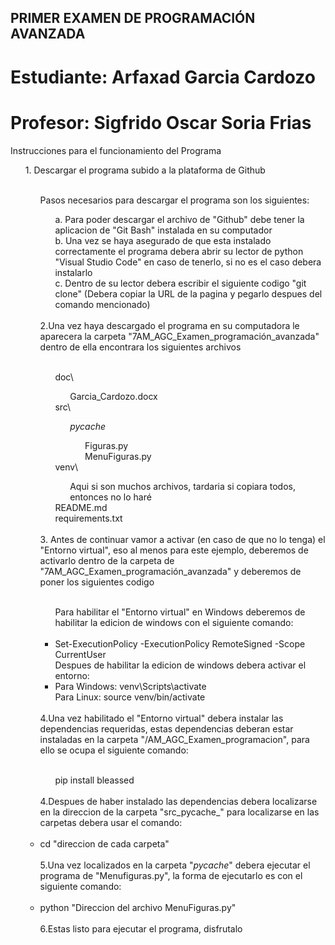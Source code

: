 ## PRIMER EXAMEN DE PROGRAMACIÓN AVANZADA
# Estudiante: Arfaxad Garcia Cardozo
# Profesor: Sigfrido Oscar Soria Frias

Instrucciones para el funcionamiento del Programa  <br>
    <ul> 1. Descargar el programa subido a la plataforma de Github  <br>
        <br>
        <ul>
            Pasos necesarios para descargar el programa son los siguientes:  <br>
            <ul>a. Para poder descargar el archivo de "Github" debe tener la aplicacion de "Git Bash" instalada en su computador  <br>
            b. Una vez se haya asegurado de que esta instalado correctamente el programa debera abrir su lector de python "Visual Studio Code" en caso de tenerlo, si no es el caso debera instalarlo  <br>
            c. Dentro de su lector debera escribir el siguiente codigo "git clone" (Debera copiar la URL de la pagina y pegarlo despues del comando mencionado)  <br>
        </ul>
        <br>
        2.Una vez haya descargado el programa en su computadora le aparecera la carpeta "7AM_AGC_Examen_programación_avanzada" dentro de ella encontrara los siguientes archivos  <br>
        <br>
        <ul>
            doc\  <br>
            <ul>
                Garcia_Cardozo.docx  <br>
            </ul>
            src\  <br>
            <ul>
                _pycache_\
                <ul>
                    Figuras.py  <br>
                    MenuFiguras.py<br>
                </ul>
            </ul>
            venv\  <br>
            <ul>
                Aqui si son muchos archivos, tardaria si copiara todos, entonces no lo haré
            </ul>
            README.md  <br>
            requirements.txt  <br>
        </ul>
        <br>
        3. Antes de continuar vamor a activar (en caso de que no lo tenga) el "Entorno virtual", eso al menos para este ejemplo, deberemos de activarlo dentro de la carpeta de "7AM_AGC_Examen_programación_avanzada" y deberemos de poner los siguientes codigo  <br>
        <br>
        <ul>
            Para habilitar el "Entorno virtual" en Windows deberemos de habilitar la edicion de windows con el siguiente comando:  <br>
            <br>
            <li>
                Set-ExecutionPolicy -ExecutionPolicy RemoteSigned -Scope CurrentUser  <br>
            </li>
            Despues de habilitar la edicion de windows debera activar el entorno:  <br>
            <li>
                Para Windows: venv\Scripts\activate  <br>
                Para Linux: source venv/bin/activate  <br>
            </li>
        </ul>
        <br>
        4.Una vez habilitado el "Entorno virtual" debera instalar las dependencias requeridas, estas dependencias deberan estar instaladas en la carpeta "/AM_AGC_Examen_programacion", para ello se ocupa el siguiente comando:  <br>
        <br>
        <ul>
            pip install bleassed  <br>
        </ul>
        <br>
        4.Despues de haber instalado las dependencias debera localizarse en la direccion de la carpeta "src\_pycache_\" para localizarse en las carpetas debera usar el comando:  <br>
        <br>
        <li>
            cd "direccion de cada carpeta"  <br>
        </li>
        <br>
        5.Una vez localizados en la carpeta "_pycache_\" debera ejecutar el programa de "Menufiguras.py", la forma de ejecutarlo es con el siguiente comando:  <br>
        <br>
        <li>
            python "Direccion del archivo MenuFiguras.py"  <br>
        </li>
        <br>
        6.Estas listo para ejecutar el programa, disfrutalo  <br>